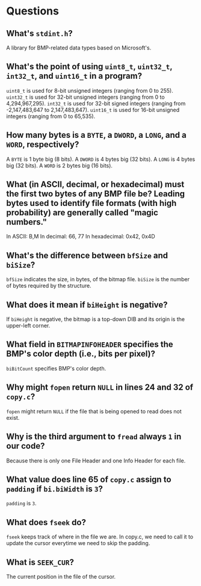 # Questions

## What's `stdint.h`?

A library for BMP-related data types based on Microsoft's.

## What's the point of using `uint8_t`, `uint32_t`, `int32_t`, and `uint16_t` in a program?

`uint8_t` is used for 8-bit unsigned integers (ranging from 0 to 255).
`uint32_t` is used for 32-bit unsigned integers (ranging from 0 to 4,294,967,295).
`int32_t` is used for 32-bit signed integers (ranging from -2,147,483,647 to 2,147,483,647).
`uint16_t` is used for 16-bit unsigned integers (ranging from 0 to 65,535).

## How many bytes is a `BYTE`, a `DWORD`, a `LONG`, and a `WORD`, respectively?

A `BYTE` is 1 byte big (8 bits).
A `DWORD` is 4 bytes big (32 bits).
A `LONG` is 4 bytes big (32 bits).
A `WORD` is 2 bytes big (16 bits).

## What (in ASCII, decimal, or hexadecimal) must the first two bytes of any BMP file be? Leading bytes used to identify file formats (with high probability) are generally called "magic numbers."

In ASCII: B,M
In decimal: 66, 77
In hexadecimal: 0x42, 0x4D

## What's the difference between `bfSize` and `biSize`?

`bfSize` indicates the size, in bytes, of the bitmap file.
`biSize` is the number of bytes required by the structure.

## What does it mean if `biHeight` is negative?

If `biHeight` is negative, the bitmap is a top-down DIB and its origin is the upper-left corner.

## What field in `BITMAPINFOHEADER` specifies the BMP's color depth (i.e., bits per pixel)?

`biBitCount` specifies BMP's color depth.

## Why might `fopen` return `NULL` in lines 24 and 32 of `copy.c`?

`fopen` might return `NULL` if the file that is being opened to read does not exist.

## Why is the third argument to `fread` always `1` in our code?

Because there is only one File Header and one Info Header for each file.

## What value does line 65 of `copy.c` assign to `padding` if `bi.biWidth` is `3`?

`padding` is `3`.

## What does `fseek` do?

`fseek` keeps track of where in the file we are. In copy.c, we need to call it to update
the cursor everytime we need to skip the padding.

## What is `SEEK_CUR`?

The current position in the file of the cursor.
